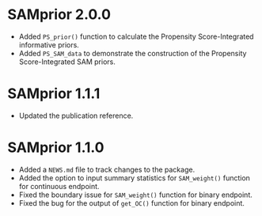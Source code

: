 # SAMprior 2.0.0
* Added `PS_prior()` function to calculate the Propensity Score-Integrated informative priors.
* Added `PS_SAM_data` to demonstrate the construction of the Propensity Score-Integrated SAM priors.

# SAMprior 1.1.1
* Updated the publication reference.

# SAMprior 1.1.0

* Added a `NEWS.md` file to track changes to the package.
* Added the option to input summary statistics for `SAM_weight()` function for continuous endpoint.
* Fixed the boundary issue for `SAM_weight()` function for binary endpoint.
* Fixed the bug for the output of `get_OC()` function for binary endpoint.

